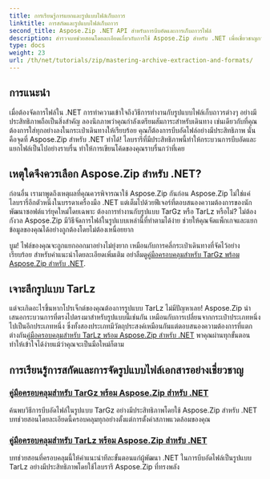 ```yaml
---
title: การเรียนรู้การแยกและรูปแบบไฟล์เก็บถาวร
linktitle: การสกัดและรูปแบบไฟล์เก็บถาวร
second_title: Aspose.Zip .NET API สำหรับการบีบอัดและการเก็บถาวรไฟล์
description: สำรวจบทช่วยสอนโดยละเอียดเกี่ยวกับการใช้ Aspose.Zip สำหรับ .NET เพื่อเชี่ยวชาญการแยกไฟล์และรูปแบบการบีบอัดเช่น TarGz และ TarLz
type: docs
weight: 23
url: /th/net/tutorials/zip/mastering-archive-extraction-and-formats/
---
```

## การแนะนำ

เมื่อต้องจัดการไฟล์ใน .NET การทำความเข้าใจถึงวิธีการทำงานกับรูปแบบไฟล์เก็บถาวรต่างๆ อย่างมีประสิทธิภาพถือเป็นสิ่งสำคัญ ลองนึกภาพว่าคุณกำลังเตรียมสัมภาระสำหรับเดินทาง เช่นเดียวกับที่คุณต้องการใส่ทุกอย่างลงในกระเป๋าเดินทางให้เรียบร้อย คุณก็ต้องการบีบอัดไฟล์อย่างมีประสิทธิภาพ นั่นคือจุดที่ Aspose.Zip สำหรับ .NET ทำได้! ไลบรารีที่มีประสิทธิภาพนี้ทำให้กระบวนการบีบอัดและแยกไฟล์เป็นไปอย่างราบรื่น ทำให้การเขียนโค้ดของคุณราบรื่นกว่าที่เคย

## เหตุใดจึงควรเลือก Aspose.Zip สำหรับ .NET?

ก่อนอื่น เรามาพูดถึงเหตุผลที่คุณควรพิจารณาใช้ Aspose.Zip กันก่อน Aspose.Zip ไม่ใช่แค่ไลบรารี่อีกตัวหนึ่งในบรรดาเครื่องมือ .NET แต่เต็มไปด้วยฟีเจอร์ที่ตอบสนองความต้องการของนักพัฒนาซอฟต์แวร์ยุคใหม่โดยเฉพาะ ต้องการทำงานกับรูปแบบ TarGz หรือ TarLz หรือไม่? ไม่ต้องกังวล Aspose.Zip มีวิธีจัดการไฟล์ในรูปแบบเหล่านี้ที่ทำตามได้ง่าย ช่วยให้คุณจัดแพ็กเกจและแยกข้อมูลของคุณได้อย่างถูกต้องโดยไม่ต้องเหนื่อยยาก

 บูม! ไฟล์ของคุณจะถูกแยกออกมาอย่างไม่ยุ่งยาก เหมือนกับการคลี่กระเป๋าเดินทางที่จัดไว้อย่างเรียบร้อย สำหรับคำแนะนำโดยละเอียดเพิ่มเติม อย่าลืมดู[คู่มือครอบคลุมสำหรับ TarGz พร้อม Aspose.Zip สำหรับ .NET](./comprehensive-guide-to-tar-gz/). 

## เจาะลึกรูปแบบ TarLz

 แต่จะเกิดอะไรขึ้นหากโปรเจ็กต์ของคุณต้องการรูปแบบ TarLz ไม่มีปัญหาเลย! Aspose.Zip นำเสนอกระบวนการที่ตรงไปตรงมาสำหรับรูปแบบนี้เช่นกัน เหมือนกับการเปลี่ยนจากกระเป๋าประเภทหนึ่งไปเป็นอีกประเภทหนึ่ง ซึ่งทั้งสองประเภทมีวัตถุประสงค์เหมือนกันแต่ตอบสนองความต้องการที่แตกต่างกัน[คู่มือครอบคลุมสำหรับ TarLz พร้อม Aspose.Zip สำหรับ .NET](./comprehensive-guide-to-tar-lz/) พาคุณผ่านทุกขั้นตอน ทำให้เข้าใจได้ง่ายแม้ว่าคุณจะเป็นมือใหม่ก็ตาม

## การเรียนรู้การสกัดและการจัดรูปแบบไฟล์เอกสารอย่างเชี่ยวชาญ
### [คู่มือครอบคลุมสำหรับ TarGz พร้อม Aspose.Zip สำหรับ .NET](./comprehensive-guide-to-tar-gz/)
ค้นพบวิธีการบีบอัดไฟล์ในรูปแบบ TarGz อย่างมีประสิทธิภาพโดยใช้ Aspose.Zip สำหรับ .NET บทช่วยสอนโดยละเอียดนี้ครอบคลุมทุกอย่างตั้งแต่การตั้งค่าสภาพแวดล้อมของคุณ
### [คู่มือครอบคลุมสำหรับ TarLz พร้อม Aspose.Zip สำหรับ .NET](./comprehensive-guide-to-tar-lz/)
บทช่วยสอนที่ครอบคลุมนี้ให้คำแนะนำทีละขั้นตอนแก่ผู้พัฒนา .NET ในการบีบอัดไฟล์เป็นรูปแบบ TarLz อย่างมีประสิทธิภาพโดยใช้ไลบรารี Aspose.Zip ที่ทรงพลัง